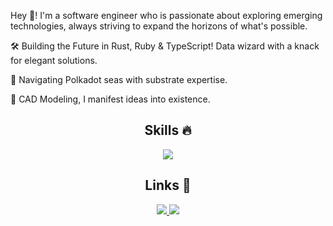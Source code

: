 <div>
  <p>
    Hey 👋! I'm a software engineer who is passionate about exploring emerging technologies, always striving to expand the horizons of what's possible.
  </p>
  <p>
    🛠️ Building the Future in Rust, Ruby & TypeScript! Data wizard with a knack for elegant solutions. 
  </p>
  <p>
    🚢 Navigating Polkadot seas with substrate expertise. 
  </p>
  <p>
    📐 CAD Modeling, I manifest ideas into existence.
  </p>
</div>

<div align="center">
  <h2>Skills 🔥</h2>
  <img src="https://skillicons.dev/icons?i=apollo,aws,cpp,docker,elixir,firebase,gcp,github,graphql,ipfs,js,kubernetes,linux,neovim,nginx,nodejs,postgres,postman,py,rails,redis,ruby,rust,solidity,ts,unity,vim,vite,&perline=14"/>
</div>

<div align="center">
  <h2>Links 🔗</h2>
  <a href="https://www.linkedin.com/in/danhenton">
    <img src="https://skillicons.dev/icons?i=linkedin" />
  </a>
  <a href="https://github.com/DanHenton">
    <img src="https://skillicons.dev/icons?i=github" />
  </a>
</div>
